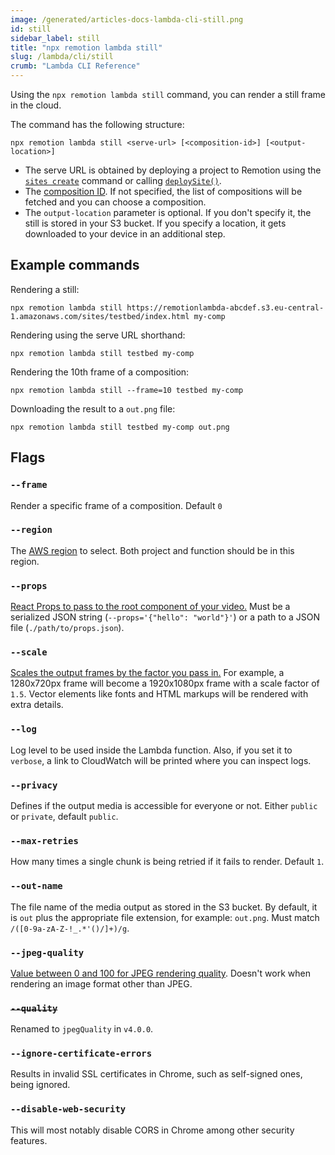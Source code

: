 ```yaml
---
image: /generated/articles-docs-lambda-cli-still.png
id: still
sidebar_label: still
title: "npx remotion lambda still"
slug: /lambda/cli/still
crumb: "Lambda CLI Reference"
---
```


Using the `npx remotion lambda still` command, you can render a still frame in the cloud.

The command has the following structure:

```
npx remotion lambda still <serve-url> [<composition-id>] [<output-location>]
```

- The serve URL is obtained by deploying a project to Remotion using the [`sites create`](/docs/lambda/cli/sites#create) command or calling [`deploySite()`](/docs/lambda/deploysite).
- The [composition ID](/docs/terminology#composition-id). If not specified, the list of compositions will be fetched and you can choose a composition.
- The `output-location` parameter is optional. If you don't specify it, the still is stored in your S3 bucket. If you specify a location, it gets downloaded to your device in an additional step.

## Example commands

Rendering a still:

```
npx remotion lambda still https://remotionlambda-abcdef.s3.eu-central-1.amazonaws.com/sites/testbed/index.html my-comp
```

Rendering using the serve URL shorthand:

```
npx remotion lambda still testbed my-comp
```

Rendering the 10th frame of a composition:

```
npx remotion lambda still --frame=10 testbed my-comp
```

Downloading the result to a `out.png` file:

```
npx remotion lambda still testbed my-comp out.png
```

## Flags

### `--frame`

Render a specific frame of a composition. Default `0`

### `--region`

The [AWS region](/docs/lambda/region-selection) to select. Both project and function should be in this region.

### `--props`

[React Props to pass to the root component of your video.](/docs/parametrized-rendering#passing-input-props-in-the-cli) Must be a serialized JSON string (`--props='{"hello": "world"}'`) or a path to a JSON file (`./path/to/props.json`).

### `--scale`

[Scales the output frames by the factor you pass in.](/docs/scaling) For example, a 1280x720px frame will become a 1920x1080px frame with a scale factor of `1.5`. Vector elements like fonts and HTML markups will be rendered with extra details.

### `--log`

Log level to be used inside the Lambda function. Also, if you set it to `verbose`, a link to CloudWatch will be printed where you can inspect logs.

### `--privacy`

Defines if the output media is accessible for everyone or not. Either `public` or `private`, default `public`.

### `--max-retries`

How many times a single chunk is being retried if it fails to render. Default `1`.

### `--out-name`

The file name of the media output as stored in the S3 bucket. By default, it is `out` plus the appropriate file extension, for example: `out.png`. Must match `/([0-9a-zA-Z-!_.*'()/]+)/g`.

### `--jpeg-quality`

[Value between 0 and 100 for JPEG rendering quality](/docs/config#setjpegquality). Doesn't work when rendering an image format other than JPEG.

### ~~`--quality`~~

Renamed to `jpegQuality` in `v4.0.0`.

### `--ignore-certificate-errors`

Results in invalid SSL certificates in Chrome, such as self-signed ones, being ignored.

### `--disable-web-security`

This will most notably disable CORS in Chrome among other security features.
